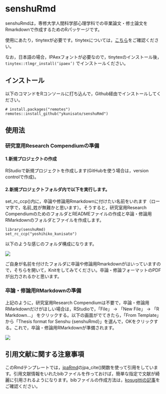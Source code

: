 
<!-- README.md is generated from README.Rmd. Please edit that file -->

# senshuRmd

<!-- badges: start -->

<!-- badges: end -->

senshuRmdは，専修大学人間科学部心理学科での卒業論文・修士論文をRmarkdownで作成するためのRパッケージです。

使用にあたり，tinytexが必要です。tinytexについては，[こちら](https://yihui.org/tinytex/)をご確認ください。

なお，日本語の場合，IPAexフォントが必要なので，tinytexのインストール後，`tinytex::tlmgr_install(‘ipaex’)`
でインストールください。

## インストール

以下のコマンドをRコンソールに打ち込んで，Github経由でインストールしてください。

    # install.packages("remotes")
    remotes::install_github("ykunisato/senshuRmd")

## 使用法

### 研究室用Research Compendiumの準備

#### 1.新規プロジェクトの作成

RStudioで新規プロジェクトを作成します(GitHubを使う場合は，version controlで作成)。

#### 2.新規プロジェクトフォルダ内で以下を実行します。

set\_rc\_ccp()内に，卒論や修論用Rmarkdownに付けたい名前をいれます（ローマ字で，名前\_姓が無難かと思います）。そうすると，研究室用Research
CompendiumのためのフォルダとREADMEファイルの作成と卒論・修論用RMarkdownのフォルダとファイルを作成します。

    library(senshuRmd)
    set_rc_ccp("yoshihiko_kunisato")

以下のような感じのフォルダ構成になります。

![](https://ykunisato.github.io/senshuRmd/fig1.png)

ご自身が名前を付けたフォルダに卒論や修論用Rmarkdownがはいっていますので，そちらを開いて，Knitをしてみてください。卒論・修論フォーマットのPDFが出力されるかと思います。

### 卒論・修論用RMarkdownの準備

上記のように，研究室用Research
Compendiumは不要で，卒論・修論用RMarkdownだけがほしい場合は，RStudioで，「File」
-\> 「New File」 -\> 「R Markdown…」 をクリックする。以下の画面がでてきたら，「From
Template」から「Thesis format for Senshu
{senshuRmd}」を選んで，OKをクリックする。これで，卒論・修論用RMarkdownが準備されます。

![](https://ykunisato.github.io/senshuRmd//fig2.png)

## 引用文献に関する注意事項

このRmdテンプレートでは，[jpaRmd](https://github.com/ykunisato/jpaRmd)のjpa\_cite()関数を使って引用をしています。引用文献情報をいれたbibファイルを作っておけば，簡単な指定で文献が綺麗に引用されるようになります。bibファイルの作成方法は，[kosugittiの記事](https://qiita.com/kosugitti/items/63140ead7942d4e9b1d7)をご確認ください。
